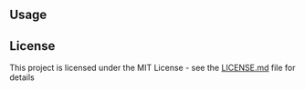 ## Usage

## License

This project is licensed under the MIT License - see the [LICENSE.md](LICENSE.md) file for details
